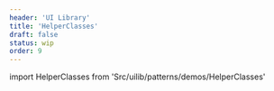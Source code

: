 ```yaml
---
header: 'UI Library'
title: 'HelperClasses'
draft: false
status: wip
order: 9
---
```


<!--
  ATTENTION: This file is auto generated by using "makeDemosFactory".
  Do not change the content!
-->

import HelperClasses from 'Src/uilib/patterns/demos/HelperClasses'

<HelperClasses />
